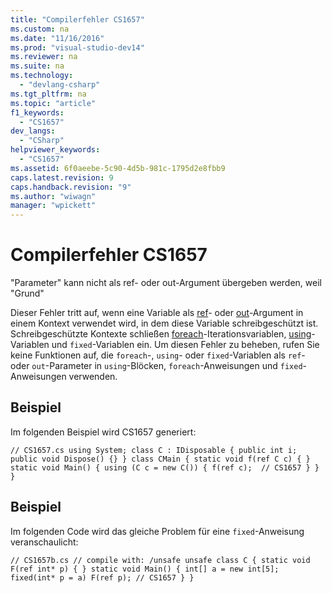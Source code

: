 ```yaml
---
title: "Compilerfehler CS1657"
ms.custom: na
ms.date: "11/16/2016"
ms.prod: "visual-studio-dev14"
ms.reviewer: na
ms.suite: na
ms.technology: 
  - "devlang-csharp"
ms.tgt_pltfrm: na
ms.topic: "article"
f1_keywords: 
  - "CS1657"
dev_langs: 
  - "CSharp"
helpviewer_keywords: 
  - "CS1657"
ms.assetid: 6f0aeebe-5c90-4d5b-981c-1795d2e8fbb9
caps.latest.revision: 9
caps.handback.revision: "9"
ms.author: "wiwagn"
manager: "wpickett"
---
```

# Compilerfehler CS1657
"Parameter" kann nicht als ref\- oder out\-Argument übergeben werden, weil "Grund"  
  
 Dieser Fehler tritt auf, wenn eine Variable als [ref](../Topic/ref%20\(C%23%20Reference\).md)\- oder [out](../Topic/out%20\(C%23%20Reference\).md)\-Argument in einem Kontext verwendet wird, in dem diese Variable schreibgeschützt ist. Schreibgeschützte Kontexte schließen [foreach](../Topic/foreach,%20in%20\(C%23%20Reference\).md)\-Iterationsvariablen, [using](../Topic/using%20Statement%20\(C%23%20Reference\).md)\-Variablen und `fixed`\-Variablen ein. Um diesen Fehler zu beheben, rufen Sie keine Funktionen auf, die `foreach`\-, `using`\- oder `fixed`\-Variablen als `ref`\- oder `out`\-Parameter in `using`\-Blöcken, `foreach`\-Anweisungen und `fixed`\-Anweisungen verwenden.  
  
## Beispiel  
 Im folgenden Beispiel wird CS1657 generiert:  
  
```  
// CS1657.cs using System; class C : IDisposable { public int i; public void Dispose() {} } class CMain { static void f(ref C c) { } static void Main() { using (C c = new C()) { f(ref c);  // CS1657 } } }  
```  
  
## Beispiel  
 Im folgenden Code wird das gleiche Problem für eine `fixed`\-Anweisung veranschaulicht:  
  
```  
// CS1657b.cs // compile with: /unsafe unsafe class C { static void F(ref int* p) { } static void Main() { int[] a = new int[5]; fixed(int* p = a) F(ref p); // CS1657 } }  
```